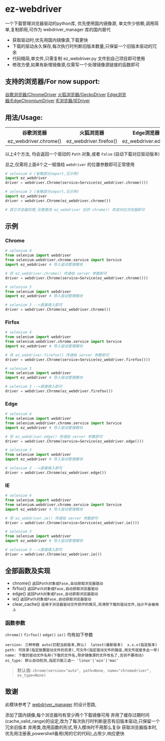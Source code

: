



# ez-webdriver
一个下载管理浏览器驱动的python库, 优先使用国内镜像源, 单文件少依赖,调用简单,复制即用,可作为 webdriver_manager 库的国内替代
- 获取驱动时,优先用国内镜像源,下载更快
- 下载的驱动永久保存,每次执行时判断旧版本数量,只保留一个旧版本驱动的冗余
- 代码精简,单文件,只需复制 ez_webdriver.py 文件到自己项目即可使用
- 修改方便,如果有新增镜像源,仅需写一个处理镜像源链接的函数即可


## 支持的浏览器/For now support:

[谷歌浏览器/ChromeDriver](#chrome) [火狐浏览器/GeckoDriver](#use-with-firefox) [Edge浏览器/EdgeChromiumDriver](#use-with-edge) [IE浏览器/IEDriver](#use-with-ie)



## 用法/Usage:
<div>
    <table border="0">
	  <tr>
	    <th>谷歌浏览器</th>
	    <th>火狐浏览器</th>
      <th>Edge浏览器</th>
      <th>IE浏览器</th>
	  </tr>
	  <tr>
	    <td>ez_webdriver.chrome()</td>
	    <td>ez_webdriver.firefox()</td>
      <td>ez_webdriver.edge()</td>
      <td>ez_webdriver.ie()</td>
	  </tr>
    </table>
</div>


以上4个方法, 均会返回一个驱动的 `Path` 对象,或者 `False` (自动下载对应驱动版本)

总之,仅需将上面4个之一赋值给 `webdriver` 的位置参数即可正常使用

```python
# selenium 4 (省略部分import,见示例)
import ez_webdriver
driver = webdriver.Chrome(service=Service(ez_webdriver.chrome()))

# selenium 3 (省略部分import,见示例)
import ez_webdriver
driver = webdriver.Chrome(ez_webdriver.chrome())

# 其它浏览器同理,仅需更改 ez_webdriver 后的 chrome() 改成对应浏览器即可
```

## 示例
### Chrome
```python
# selenium 4
from selenium import webdriver
from selenium.webdriver.chrome.service import Service
import ez_webdriver # 导入驱动管理模块

# 将 ez_webdriver.chrome() 传递给 server 参数即可
driver = webdriver.Chrome(service=Service(ez_webdriver.chrome()))
```

```python 
# selenium 3
from selenium import webdriver
import ez_webdriver # 导入驱动管理模块

# selenium 3 -->直接填入即可
driver = webdriver.Chrome(ez_webdriver.chrome())
```

### Firfox
```python
# selenium 4
from selenium import webdriver
from selenium.webdriver.chrome.service import Service
import ez_webdriver # 导入驱动管理模块

# 将 ez_webdriver.firefox() 传递给 server 参数即可
driver = webdriver.Chrome(service=Service(ez_webdriver.firefox()))
```

```python 
# selenium 3
from selenium import webdriver
import ez_webdriver # 导入驱动管理模块

# selenium 3 -->直接填入即可
driver = webdriver.Chrome(ez_webdriver.firefox())
```

### Edge
```python
# selenium 4
from selenium import webdriver
from selenium.webdriver.chrome.service import Service
import ez_webdriver # 导入驱动管理模块

# 将 ez_webdriver.edge() 传递给 server 参数即可
driver = webdriver.Chrome(service=Service(ez_webdriver.edge()))
```

```python 
# selenium 3
from selenium import webdriver
import ez_webdriver # 导入驱动管理模块

# selenium 3 -->直接填入即可
driver = webdriver.Chrome(ez_webdriver.edge())
```

### IE
```python
# selenium 4
from selenium import webdriver
from selenium.webdriver.chrome.service import Service
import ez_webdriver # 导入驱动管理模块

# 将 ez_webdriver.ie() 传递给 server 参数即可
driver = webdriver.Chrome(service=Service(ez_webdriver.ie()))
```

```python 
# selenium 3
from selenium import webdriver
import ez_webdriver # 导入驱动管理模块

# selenium 3 -->直接填入即可
driver = webdriver.Chrome(ez_webdriver.ie())
```

## 全部函数及实现
- chrome()    `返回Path对象或Fase,自动获取浏览器驱动`
- firfox()    `返回Path对象或Fase,自动获取浏览器驱动`
- edge()    `返回Path对象或Fase,自动获取浏览器驱动`
- ie()    `返回Path对象或Fase,自动获取浏览器驱动`
- clear_cache()    `适用于浏览器驱动文件损坏的情况,将清除下载的驱动文件,估计不会被用上`

### 函数参数
`chrome()` `firfox()` `edge()` `ie()`  均有如下参数
	
	version: 三种参数 auto(匹配当前版本,默认)  latest(最新版本)  x.x.x(指定版本)
	path: 可目录(指定放置驱动文件的目录),可文件(指定驱动文件的路径,用文件就是多此一举)
	name: 下载的驱动文件名称(下载的文件名,除非镜像源的文件改名了,否则不要改动)
	os_type: 默认自动检测,指定只能三选一 'linux'|'win'|'mac'

> 默认值: `chrome(version="auto", path=None, name="chromedriver", os_type=None) `


## 致谢
此模块参考了 [webdriver_manager](https://github.com/SergeyPirogov/webdriver_manager) 的设计思路,

添加了国内镜像,每个浏览器均有至少两个下载镜像可用
弃用了缓存过期时间(cache_valid_range)的设定,改为了每次执行时判断是否有旧版本驱动,只保留一个冗余旧版本
弃用类,改用函数的形式,导入模块时不用那么复杂
获取浏览器版本时,优先用注册表,powershell备用(用的它的代码),占用少,响应更快








